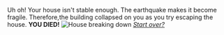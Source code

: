 Uh oh! Your house isn't stable enough. The earthquake makes it become fragile. Therefore,the building collapsed on you as you try escaping the house. **YOU DIED!**
<img src="https://www.google.com/url?sa=i&url=https%3A%2F%2Frealestateagentpdx.com%2Fearthquake-preparedness-portland-home-buyers-sellers%2F6908&psig=AOvVaw10HATD7-mu1d8dUqxin8Oh&ust=1707326287953000&source=images&cd=vfe&opi=89978449&ved=0CBEQjRxqFwoTCOj0k6Kcl4QDFQAAAAAdAAAAABAN" alt="House breaking down">
[_Start over?_](../intro/beginning.md)
